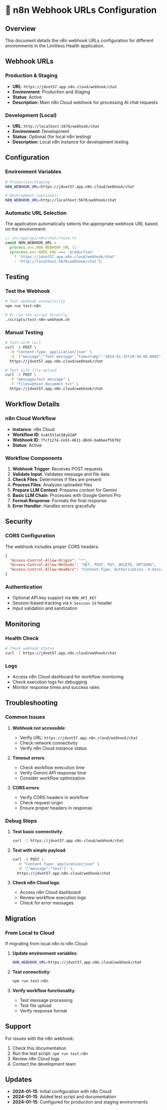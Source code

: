 # 🔗 n8n Webhook URLs Configuration

## Overview

This document details the n8n webhook URLs configuration for different environments in the Limitless Health application.

## Webhook URLs

### Production & Staging

- **URL**: `https://jdvot57.app.n8n.cloud/webhook/chat`
- **Environment**: Production and Staging
- **Status**: Active
- **Description**: Main n8n Cloud webhook for processing AI chat requests

### Development (Local)

- **URL**: `http://localhost:5678/webhook/chat`
- **Environment**: Development
- **Status**: Optional (for local n8n testing)
- **Description**: Local n8n instance for development testing

## Configuration

### Environment Variables

```bash
# Production/Staging
N8N_WEBHOOK_URL=https://jdvot57.app.n8n.cloud/webhook/chat

# Development (optional)
N8N_WEBHOOK_URL=http://localhost:5678/webhook/chat
```

### Automatic URL Selection

The application automatically selects the appropriate webhook URL based on the environment:

```typescript
// src/app/api/n8n/chat/route.ts
const N8N_WEBHOOK_URL =
  process.env.N8N_WEBHOOK_URL ||
  (process.env.NODE_ENV === 'production'
    ? 'https://jdvot57.app.n8n.cloud/webhook/chat'
    : 'http://localhost:5678/webhook/chat');
```

## Testing

### Test the Webhook

```bash
# Test webhook connectivity
npm run test:n8n

# Or run the script directly
./scripts/test-n8n-webhook.sh
```

### Manual Testing

```bash
# Test with curl
curl -X POST \
  -H "Content-Type: application/json" \
  -d '{"message":"Test message","timestamp":"2024-01-15T10:30:00.000Z","sessionId":"test"}' \
  https://jdvot57.app.n8n.cloud/webhook/chat

# Test with file upload
curl -X POST \
  -F "message=Test message" \
  -F "files=@test-document.txt" \
  https://jdvot57.app.n8n.cloud/webhook/chat
```

## Workflow Details

### n8n Cloud Workflow

- **Instance**: n8n Cloud
- **Workflow ID**: `ksAtEV1aCG8yb2AP`
- **Webhook ID**: `7fcf1274-2e93-4611-88d4-ba8beef56f82`
- **Status**: Active

### Workflow Components

1. **Webhook Trigger**: Receives POST requests
2. **Validate Input**: Validates message and file data
3. **Check Files**: Determines if files are present
4. **Process Files**: Analyzes uploaded files
5. **Prepare LLM Context**: Prepares context for Gemini
6. **Basic LLM Chain**: Processes with Google Gemini Pro
7. **Format Response**: Formats the final response
8. **Error Handler**: Handles errors gracefully

## Security

### CORS Configuration

The webhook includes proper CORS headers:

```json
{
  "Access-Control-Allow-Origin": "*",
  "Access-Control-Allow-Methods": "GET, POST, PUT, DELETE, OPTIONS",
  "Access-Control-Allow-Headers": "Content-Type, Authorization, X-Session-Id"
}
```

### Authentication

- Optional API key support via `N8N_API_KEY`
- Session-based tracking via `X-Session-Id` header
- Input validation and sanitization

## Monitoring

### Health Check

```bash
# Check webhook status
curl -I https://jdvot57.app.n8n.cloud/webhook/chat
```

### Logs

- Access n8n Cloud dashboard for workflow monitoring
- Check execution logs for debugging
- Monitor response times and success rates

## Troubleshooting

### Common Issues

1. **Webhook not accessible**:
   - Verify URL: `https://jdvot57.app.n8n.cloud/webhook/chat`
   - Check network connectivity
   - Verify n8n Cloud instance status

2. **Timeout errors**:
   - Check workflow execution time
   - Verify Gemini API response time
   - Consider workflow optimization

3. **CORS errors**:
   - Verify CORS headers in workflow
   - Check request origin
   - Ensure proper headers in response

### Debug Steps

1. **Test basic connectivity**:

   ```bash
   curl -I https://jdvot57.app.n8n.cloud/webhook/chat
   ```

2. **Test with simple payload**:

   ```bash
   curl -X POST \
     -H "Content-Type: application/json" \
     -d '{"message":"test"}' \
     https://jdvot57.app.n8n.cloud/webhook/chat
   ```

3. **Check n8n Cloud logs**:
   - Access n8n Cloud dashboard
   - Review workflow execution logs
   - Check for error messages

## Migration

### From Local to Cloud

If migrating from local n8n to n8n Cloud:

1. **Update environment variables**:

   ```bash
   N8N_WEBHOOK_URL=https://jdvot57.app.n8n.cloud/webhook/chat
   ```

2. **Test connectivity**:

   ```bash
   npm run test:n8n
   ```

3. **Verify workflow functionality**:
   - Test message processing
   - Test file upload
   - Verify response format

## Support

For issues with the n8n webhook:

1. Check this documentation
2. Run the test script: `npm run test:n8n`
3. Review n8n Cloud logs
4. Contact the development team

## Updates

- **2024-01-15**: Initial configuration with n8n Cloud
- **2024-01-15**: Added test script and documentation
- **2024-01-15**: Configured for production and staging environments
